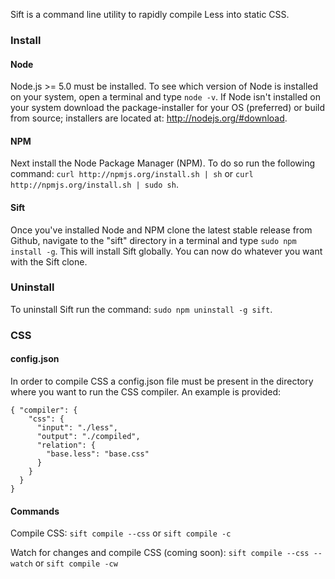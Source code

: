 Sift is a command line utility to rapidly compile Less into static CSS.

### Install

#### Node

Node.js >= 5.0 must be installed. To see which version of Node is installed on your system, open a terminal and type `node -v`. If Node isn't installed on your system download the package-installer for your OS (preferred) or build from source; installers are located at: http://nodejs.org/#download.

#### NPM

Next install the Node Package Manager (NPM). To do so run the following command: `curl http://npmjs.org/install.sh | sh` or `curl http://npmjs.org/install.sh | sudo sh`.

#### Sift

Once you've installed Node and NPM clone the latest stable release from Github, navigate to the "sift" directory in a terminal and type `sudo npm install -g`. This will install Sift globally. You can now do whatever you want with the Sift clone.

### Uninstall

To uninstall Sift run the command: `sudo npm uninstall -g sift`.

### CSS

#### config.json

In order to compile CSS a config.json file must be present in the directory where you want to run the CSS compiler. An example is provided:

    { "compiler": {
        "css": {
          "input": "./less",
          "output": "./compiled",
          "relation": {
            "base.less": "base.css"
          }
        }
      }
    }

#### Commands

Compile CSS: `sift compile --css` or `sift compile -c`

Watch for changes and compile CSS (coming soon): `sift compile --css --watch` or `sift compile -cw`